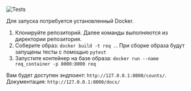 ![Tests](https://github.com/4uku/RequestsQuery/actions/workflows/main.yml/badge.svg)

Для запуска потребуется установленный Docker.

1. Клонируйте репозиторий.
Далее команды выполняются из директории репозитория.
2. Соберите образ: `docker build -t req .`. При сборке образа будут запущены тесты с помощью `pytest`
3. Запустите контейнер на базе образа: `docker run --name req_container -p 8000:8000 req`

Вам будет доступен эндпоинт: `http://127.0.0.1:8000/counts/`.
Документация: `http://127.0.0.1:8000/docs/`